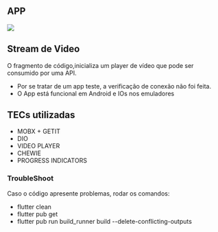## APP


![](https://i.imgur.com/g0Jiiwn.gif)

## Stream de Video

 O fragmento de código,inicializa um player de vídeo que pode ser consumido por uma API.
 
 - Por se tratar de um app teste, a verificação de conexão não foi feita.
 - O App está funcional em Android e IOs nos emuladores

## TECs utilizadas

- MOBX + GETIT
- DIO
- VIDEO PLAYER
- CHEWIE
- PROGRESS INDICATORS

### TroubleShoot

Caso o código apresente problemas, rodar os comandos:

- flutter clean 
- flutter pub get
- flutter pub run build_runner build --delete-conflicting-outputs
